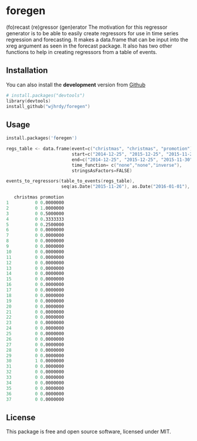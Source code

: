 # foregen

(fo)recast (re)gressor (gen)erator 
The motivation for this regressor generator is to be able to easily create regressors
for use in time series regression and forecasting.
It makes a data.frame that can be input into the xreg
argument as seen in the forecast package. 
It also has two other functions to help in creating
regressors from a table of events.

## Installation

You can also install the **development** version from [Github](https://github.com/wjhrdy/foregen)

```s
# install.packages("devtools")
library(devtools)
install_github("wjhrdy/foregen") 
```

## Usage

```s
install.packages('foregen')

regs_table <- data.frame(event=c("christmas", "christmas", "promotion"),
                         start=c("2014-12-25", "2015-12-25", "2015-11-27"),
                         end=c("2014-12-25", "2015-12-25", "2015-11-30"),
                         time_function= c("none","none","inverse"),
                         stringsAsFactors=FALSE)

events_to_regressors(table_to_events(regs_table),
                     seq(as.Date("2015-11-26"), as.Date("2016-01-01"), by = 1))

   christmas promotion
1          0 0.0000000
2          0 1.0000000
3          0 0.5000000
4          0 0.3333333
5          0 0.2500000
6          0 0.0000000
7          0 0.0000000
8          0 0.0000000
9          0 0.0000000
10         0 0.0000000
11         0 0.0000000
12         0 0.0000000
13         0 0.0000000
14         0 0.0000000
15         0 0.0000000
16         0 0.0000000
17         0 0.0000000
18         0 0.0000000
19         0 0.0000000
20         0 0.0000000
21         0 0.0000000
22         0 0.0000000
23         0 0.0000000
24         0 0.0000000
25         0 0.0000000
26         0 0.0000000
27         0 0.0000000
28         0 0.0000000
29         0 0.0000000
30         1 0.0000000
31         0 0.0000000
32         0 0.0000000
33         0 0.0000000
34         0 0.0000000
35         0 0.0000000
36         0 0.0000000
37         0 0.0000000
```

## License

This package is free and open source software, licensed under MIT.
